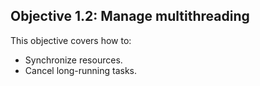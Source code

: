 ## Objective 1.2: Manage multithreading

This objective covers how to:
 * Synchronize resources.
 * Cancel long-running tasks.
